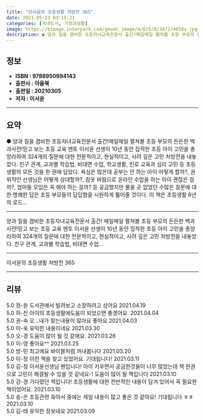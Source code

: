 ```yaml
---
title: "이서윤의 초등생활 처방전 365"
date: 2021-05-23 03:15:21
categories: [국내도서, 가정과생활]
image: https://bimage.interpark.com/goods_image/4/6/5/8/347174658s.jpg
description: ● 양과 질을 겸비한 초등자녀교육전문서 출간!매일매일 펼쳐볼 초등 부모의 든든한 백과사전!믿고 보는 초등 교육 멘토 이서윤 선생이 10년 동안 집적한 초등 아이 고민을 총망라하여 324개의 질문에 대한 전문적이고, 현실적이고, 사려 깊은 고민 처방전을 내놓았다. 친구 관계, 교과별 학
---
```


## **정보**

- **ISBN : 9788950994143**
- **출판사 : 아울북**
- **출판일 : 20210305**
- **저자 : 이서윤**

------



## **요약**

●  양과 질을 겸비한 초등자녀교육전문서 출간!매일매일 펼쳐볼 초등 부모의 든든한 백과사전!믿고 보는 초등 교육 멘토 이서윤 선생이 10년 동안 집적한 초등 아이 고민을 총망라하여 324개의 질문에 대한 전문적이고, 현실적이고, 사려 깊은 고민 처방전을 내놓았다. 친구 관계, 교과별 학습법, 비대면 수업, 학교생활, 진로 교육과 심리 고민 등 초등생활의 모든 것을 한 권에 담았다.  욕심은 많은데 공부는 안 하는 아이 어떻게 할까?, 권위적인 선생님은 어떻게 상대할까?, 잠옷 바람으로 온라인 수업을 하는 아이 괜찮은 걸까?, 엄마들 모임은 꼭 해야 하는 걸까? 등 궁금했지만 물을 곳 없었던 수많은 질문에 대한 명쾌한 답은 초등 부모들의 답답함을 시원하게 뚫어줄 것이다. 이 책은 초등생활 6년의 로드...

------

양과 질을 겸비한 초등자녀교육전문서 출간!
매일매일 펼쳐볼 초등 부모의 든든한 백과사전!믿고 보는 초등 교육 멘토 이서윤 선생이 10년 동안 집적한 초등 아이 고민을 총망라하여 324개의 질문에 대한 전문적이고, 현실적이고, 사려 깊은 고민 처방전을 내놓았다. 친구 관계, 교과별 학습법, 비대면 수업... 

------


이서윤의 초등생활 처방전 365 

------


## **리뷰** 

5.0 정-원 도서관에서 빌려보고 소장하려고 샀어요 2021.04.19 <br/>5.0 허-진 아이의 초등생활에도움이 되었으면 좋겠어요. 2021.04.04 <br/>5.0 권-숙 오...내가 찾는내용이 많아요 좋아요 2021.04.03 <br/>5.0 이-욱 유익한 내용이네요  2021.03.30 <br/>5.0 오-경 도움이 많이 될  것 같애요.
 2021.03.26 <br/>5.0 이-영 좋아요^^ 2021.03.25 <br/>5.0 방-민 최고에요
바이블처럼
꺼내봅니다 2021.03.20 <br/>5.0 이-정 이런 책을 찾고 있었어요. 기대됩니다! 2021.03.11 <br/>5.0 김-정 이서윤선생님 팬입니다! 아이 키우면서 궁금한것들이 너무 많았는데 책 한권으로 고민이 해결될 수 있을 것 같네요-! 도움이 많이 될 책입니다 2021.03.10 <br/>5.0 강-경 기다렸던 책입니다!
초등생활에 대한 전반적인 내용이 담겨 있어서 꼭 필요한 책이었어요.  2021.03.10 <br/>5.0 송-은 초등관련 육아서 중에는 제일 내용이 많고 좋은 것 같아요! 기대됩니다 ㅎㅎ 2021.03.10 <br/>5.0 김-태 유익한 정보네요 2021.03.09 <br/>